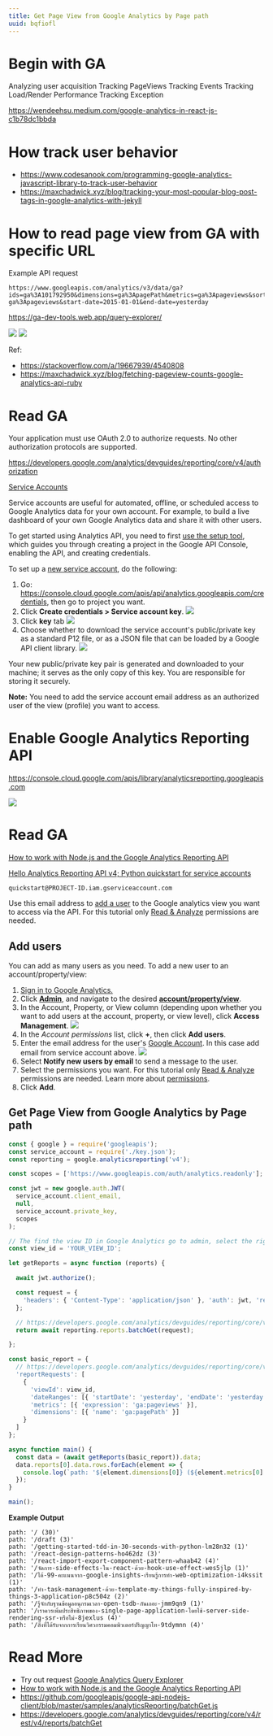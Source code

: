 ```yaml
---
title: Get Page View from Google Analytics by Page path
uuid: bqfiofl
---
```


# Begin with GA

Analyzing user acquisition
Tracking PageViews
Tracking Events
Tracking Load/Render Performance
Tracking Exception

https://wendeehsu.medium.com/google-analytics-in-react-js-c1b78dc1bbda

# How track user behavior

- https://www.codesanook.com/programming-google-analytics-javascript-library-to-track-user-behavior
- https://maxchadwick.xyz/blog/tracking-your-most-popular-blog-post-tags-in-google-analytics-with-jekyll

# How to read page view from GA with specific URL

Example API request

```
https://www.googleapis.com/analytics/v3/data/ga?ids=ga%3A101792950&dimensions=ga%3ApagePath&metrics=ga%3Apageviews&sort=-ga%3Apageviews&start-date=2015-01-01&end-date=yesterday
```

https://ga-dev-tools.web.app/query-explorer/

![](query-params.png)
![](query-result.png)

Ref:
- https://stackoverflow.com/a/19667939/4540808
- https://maxchadwick.xyz/blog/fetching-pageview-counts-google-analytics-api-ruby

# Read GA

Your application must use OAuth 2.0 to authorize requests. No other authorization protocols are supported.

https://developers.google.com/analytics/devguides/reporting/core/v4/authorization

[Service Accounts](https://developers.google.com/accounts/docs/OAuth2ServiceAccount)

Service accounts are useful for automated, offline, or scheduled access to Google Analytics data for your own account. For example, to build a live dashboard of your own Google Analytics data and share it with other users.

To get started using Analytics API, you need to first [use the setup tool](https://console.developers.google.com/start/api?id=analytics&credential=client_key), which guides you through creating a project in the Google API Console, enabling the API, and creating credentials.

To set up a [new service account](https://developers.google.com/identity/protocols/oauth2/service-account), do the following:

1. Go: https://console.cloud.google.com/apis/api/analytics.googleapis.com/credentials, then go to project you want.
2. Click **Create credentials > Service account key**.
  ![](create-service-account.png)
3. Click **key** tab
  ![](service-account.png)
4. Choose whether to download the service account's public/private key as a standard P12 file, or as a JSON file that can be loaded by a Google API client library.
  ![](create-service-account-key.png)

Your new public/private key pair is generated and downloaded to your machine; it serves as the only copy of this key. You are responsible for storing it securely.

**Note:** You need to add the service account email address as an authorized user of the view (profile) you want to access.

# Enable Google Analytics Reporting API

https://console.cloud.google.com/apis/library/analyticsreporting.googleapis.com

![](enable-ga-report-api.png)

# Read GA

[How to work with Node.js and the Google Analytics Reporting API](https://www.multiminds.eu/blog/2018/11/google-analytics-reporting-api/)


[Hello Analytics Reporting API v4; Python quickstart for service accounts ](https://developers.google.com/analytics/devguides/reporting/core/v4/quickstart/service-py)

```
quickstart@PROJECT-ID.iam.gserviceaccount.com
```

Use this email address to [add a user](https://support.google.com/analytics/answer/1009702) to the Google analytics view you want to access via the API. For this tutorial only [Read & Analyze](https://support.google.com/analytics/answer/2884495) permissions are needed.

## Add users

You can add as many users as you need. To add a new user to an account/property/view:

1. [Sign in to Google Analytics.](https://analytics.google.com/)
2. Click **[Admin](https://support.google.com/analytics/answer/6132368)**, and navigate to the desired **[account/property/view](https://support.google.com/analytics/answer/6099198)**.
3. In the Account, Property, or View column (depending upon whether you want to add users at the account, property, or view level), click **Access Management**.
  ![](ga-admin.png)
4. In the *Account permissions* list, click **+**, then click **Add users**.
6. Enter the email address for the user's [Google Account](https://support.google.com/accounts/). In this case add email from service account above.
![](ga-add-user.png)
7. Select **Notify new users by email** to send a message to the user.
8. Select the permissions you want. For this tutorial only [Read & Analyze](https://support.google.com/analytics/answer/2884495) permissions are needed. Learn more about [permissions](https://support.google.com/analytics/answer/2884495).
9.  Click **Add**.

## Get Page View from Google Analytics by Page path

```js
const { google } = require('googleapis');
const service_account = require('./key.json');
const reporting = google.analyticsreporting('v4');

const scopes = ['https://www.googleapis.com/auth/analytics.readonly'];

const jwt = new google.auth.JWT(
  service_account.client_email,
  null,
  service_account.private_key,
  scopes
);

// The find the view ID in Google Analytics go to admin, select the rights view and click view settings.
const view_id = 'YOUR_VIEW_ID';

let getReports = async function (reports) {

  await jwt.authorize();

  const request = {
    'headers': { 'Content-Type': 'application/json' }, 'auth': jwt, 'resource': reports
  };

  // https://developers.google.com/analytics/devguides/reporting/core/v4/rest/v4/reports/batchGet
  return await reporting.reports.batchGet(request);

};

const basic_report = {
  // https://developers.google.com/analytics/devguides/reporting/core/v4/rest/v4/reports/batchGet
  'reportRequests': [
    {
      'viewId': view_id,
      'dateRanges': [{ 'startDate': 'yesterday', 'endDate': 'yesterday' }],
      'metrics': [{ 'expression': 'ga:pageviews' }],
      'dimensions': [{ 'name': 'ga:pagePath' }]
    }
  ]
};

async function main() {
  const data = (await getReports(basic_report)).data;
  data.reports[0].data.rows.forEach(element => {
    console.log(`path: '${element.dimensions[0]} (${element.metrics[0].values[0]})'`)
  });
}

main();
```
**Example Output**

```
path: '/ (30)'
path: '/draft (3)'
path: '/getting-started-tdd-in-30-seconds-with-python-lm28n32 (1)'
path: '/react-design-patterns-ho462dz (3)'
path: '/react-import-export-component-pattern-whaab42 (4)'
path: '/จัดการ-side-effects-ใน-react-ด้วย-hook-use-effect-wes5jlp (1)'
path: '/ได้-99-คะแนนจาก-google-insights-เรียนรู้การทำ-web-optimization-i4kssit (1)'
path: '/ทำ-task-management-ด้วย-template-my-things-fully-inspired-by-things-3-application-p8c504z (2)'
path: '/รู้จักกับฐานข้อมูลอนุกรมเวลา-open-tsdb-กันเถอะ-jmm9qn9 (1)'
path: '/เราควรเพิ่มประสิทธิภาพของ-single-page-application-โดยใช้-server-side-rendering-ssr-หรือไม่-8jexlus (4)'
path: '/สิ่งที่ได้รับจากการเรียนวิศวกรรมคอมพิวเตอร์ปริญญาโท-9tdymnn (4)'
```

# Read More
- Try out request [Google Analytics Query Explorer](https://ga-dev-tools.web.app/query-explorer/)
- [How to work with Node.js and the Google Analytics Reporting API](https://www.multiminds.eu/blog/2018/11/google-analytics-reporting-api/)
- https://github.com/googleapis/google-api-nodejs-client/blob/master/samples/analyticsReporting/batchGet.js
- https://developers.google.com/analytics/devguides/reporting/core/v4/rest/v4/reports/batchGet
